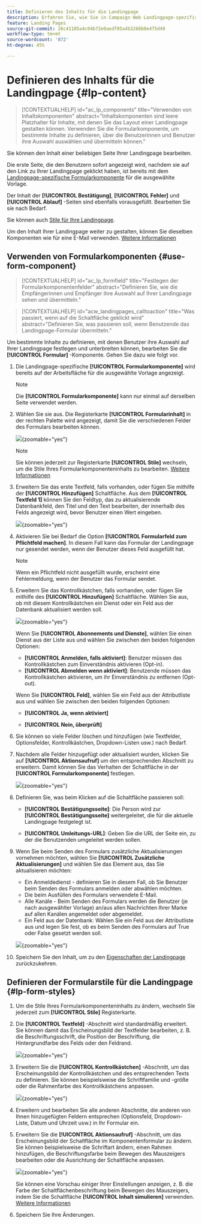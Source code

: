 ```yaml
---
title: Definieren des Inhalts für die Landingpage
description: Erfahren Sie, wie Sie in Campaign Web Landingpage-spezifische Inhalte erstellen
feature: Landing Pages
source-git-commit: 26c41105a4c04b72e0aedf05a4b3268b0e475d40
workflow-type: tm+mt
source-wordcount: '872'
ht-degree: 45%

---
```


# Definieren des Inhalts für die Landingpage {#lp-content}

>[!CONTEXTUALHELP]
>id="ac_lp_components"
>title="Verwenden von Inhaltskomponenten"
>abstract="Inhaltskomponenten sind leere Platzhalter für Inhalte, mit denen Sie das Layout einer Landingpage gestalten können. Verwenden Sie die Formularkomponente, um bestimmte Inhalte zu definieren, über die Benutzerinnen und Benutzer ihre Auswahl auswählen und übermitteln können."

Sie können den Inhalt einer beliebigen Seite Ihrer Landingpage bearbeiten.


Die erste Seite, die den Benutzern sofort angezeigt wird, nachdem sie auf den Link zu Ihrer Landingpage geklickt haben, ist bereits mit dem [Landingpage-spezifische Formularkomponente](#use-form-component) für die ausgewählte Vorlage<!-- to enable users to select and submit their choices-->.

Der Inhalt der **[!UICONTROL Bestätigung]**, **[!UICONTROL Fehler]** und **[!UICONTROL Ablauf]** -Seiten sind ebenfalls vorausgefüllt. Bearbeiten Sie sie nach Bedarf.

Sie können auch [Stile für Ihre Landingpage](#lp-form-styles).

Um den Inhalt Ihrer Landingpage weiter zu gestalten, können Sie dieselben Komponenten wie für eine E-Mail verwenden. [Weitere Informationen](../email/content-components.md#add-content-components)

## Verwenden von Formularkomponenten {#use-form-component}

>[!CONTEXTUALHELP]
>id="ac_lp_formfield"
>title="Festlegen der Formularkomponentenfelder"
>abstract="Definieren Sie, wie die Empfängerinnen und Empfänger ihre Auswahl auf Ihrer Landingpage sehen und übermitteln."

>[!CONTEXTUALHELP]
>id="acw_landingpages_calltoaction"
>title="Was passiert, wenn auf die Schaltfläche geklickt wird"
>abstract="Definieren Sie, was passieren soll, wenn Benutzende das Landingpage-Formular übermitteln."

Um bestimmte Inhalte zu definieren, mit denen Benutzer ihre Auswahl auf Ihrer Landingpage festlegen und unterbreiten können, bearbeiten Sie die **[!UICONTROL Formular]** -Komponente. Gehen Sie dazu wie folgt vor.

1. Die Landingpage-spezifische **[!UICONTROL Formularkomponente]** wird bereits auf der Arbeitsfläche für die ausgewählte Vorlage angezeigt.

   >[!NOTE]
   >
   >Die **[!UICONTROL Formularkomponente]** kann nur einmal auf derselben Seite verwendet werden.

1. Wählen Sie sie aus. Die Registerkarte **[!UICONTROL Formularinhalt]** in der rechten Palette wird angezeigt, damit Sie die verschiedenen Felder des Formulars bearbeiten können.

   ![](assets/lp-form-component.png){zoomable=&quot;yes&quot;}

   >[!NOTE]
   >
   >Sie können jederzeit zur Registerkarte **[!UICONTROL Stile]** wechseln, um die Stile Ihres Formularkomponenteninhalts zu bearbeiten. [Weitere Informationen](#lp-form-styles)

1. Erweitern Sie das erste Textfeld, falls vorhanden, oder fügen Sie mithilfe der **[!UICONTROL Hinzufügen]** Schaltfläche. Aus dem **[!UICONTROL Textfeld 1]** können Sie den Feldtyp, das zu aktualisierende Datenbankfeld, den Titel und den Text bearbeiten, der innerhalb des Felds angezeigt wird, bevor Benutzer einen Wert eingeben.

   ![](assets/lp-form-text-field.png){zoomable=&quot;yes&quot;}

1. Aktivieren Sie bei Bedarf die Option **[!UICONTROL Formularfeld zum Pflichtfeld machen]**. In diesem Fall kann das Formular der Landingpage nur gesendet werden, wenn der Benutzer dieses Feld ausgefüllt hat.

   >[!NOTE]
   >
   >Wenn ein Pflichtfeld nicht ausgefüllt wurde, erscheint eine Fehlermeldung, wenn der Benutzer das Formular sendet.

1. Erweitern Sie das Kontrollkästchen, falls vorhanden, oder fügen Sie mithilfe des **[!UICONTROL Hinzufügen]** Schaltfläche. Wählen Sie aus, ob mit diesem Kontrollkästchen ein Dienst oder ein Feld aus der Datenbank aktualisiert werden soll.

   ![](assets/lp-form-checkbox.png){zoomable=&quot;yes&quot;}

   Wenn Sie **[!UICONTROL Abonnements und Dienste]**, wählen Sie einen Dienst aus der Liste aus und wählen Sie zwischen den beiden folgenden Optionen:

   * **[!UICONTROL Anmelden, falls aktiviert]**: Benutzer müssen das Kontrollkästchen zum Einverständnis aktivieren (Opt-in).
   * **[!UICONTROL Abmelden wenn aktiviert]**: Benutzende müssen das Kontrollkästchen aktivieren, um ihr Einverständnis zu entfernen (Opt-out).

   Wenn Sie **[!UICONTROL Feld]**, wählen Sie ein Feld aus der Attributliste aus und wählen Sie zwischen den beiden folgenden Optionen:

   * **[!UICONTROL Ja, wenn aktiviert]**<!--TBC-->

   * **[!UICONTROL Nein, überprüft]**<!--TBC-->

1. Sie können so viele Felder löschen und hinzufügen (wie Textfelder, Optionsfelder, Kontrollkästchen, Dropdown-Listen usw.) nach Bedarf.

1. Nachdem alle Felder hinzugefügt oder aktualisiert wurden, klicken Sie auf **[!UICONTROL Aktionsaufruf]** um den entsprechenden Abschnitt zu erweitern. Damit können Sie das Verhalten der Schaltfläche in der **[!UICONTROL Formularkomponente]** festlegen.

   ![](assets/lp-call-to-action.png){zoomable=&quot;yes&quot;}

1. Definieren Sie, was beim Klicken auf die Schaltfläche passieren soll:

   * **[!UICONTROL Bestätigungsseite]**: Die Person wird zur **[!UICONTROL Bestätigungsseite]** weitergeleitet, die für die aktuelle Landingpage festgelegt ist.

   * **[!UICONTROL Umleitungs-URL]**: Geben Sie die URL der Seite ein, zu der die Benutzenden umgeleitet werden sollen.

1. Wenn Sie beim Senden des Formulars zusätzliche Aktualisierungen vornehmen möchten, wählen Sie **[!UICONTROL Zusätzliche Aktualisierungen]** und wählen Sie das Element aus, das Sie aktualisieren möchten:
   * Ein Anmeldedienst - definieren Sie in diesem Fall, ob Sie Benutzer beim Senden des Formulars anmelden oder abwählen möchten.
   * Die beim Ausfüllen des Formulars verwendete E-Mail.
   * Alle Kanäle - Beim Senden des Formulars werden die Benutzer (je nach ausgewählter Vorlage) an/aus allen Nachrichten Ihrer Marke auf allen Kanälen angemeldet oder abgemeldet.
   * Ein Feld aus der Datenbank: Wählen Sie ein Feld aus der Attributliste aus und legen Sie fest, ob es beim Senden des Formulars auf True oder False gesetzt werden soll.

   ![](assets/lp-form-additionnal-updates.png){zoomable=&quot;yes&quot;}

1. Speichern Sie den Inhalt, um zu den [Eigenschaften der Landingpage](create-lp.md#create-landing-page) zurückzukehren.

## Definieren der Formularstile für die Landingpage {#lp-form-styles}

1. Um die Stile Ihres Formularkomponenteninhalts zu ändern, wechseln Sie jederzeit zum **[!UICONTROL Stile]** Registerkarte.

1. Die **[!UICONTROL Textfeld]** -Abschnitt wird standardmäßig erweitert. Sie können damit das Erscheinungsbild der Textfelder bearbeiten, z. B. die Beschriftungsschrift, die Position der Beschriftung, die Hintergrundfarbe des Felds oder den Feldrand.

   ![](assets/lp-text-styles.png){zoomable=&quot;yes&quot;}

1. Erweitern Sie die **[!UICONTROL Kontrollkästchen]** -Abschnitt, um das Erscheinungsbild der Kontrollkästchen und des entsprechenden Texts zu definieren. Sie können beispielsweise die Schriftfamilie und -größe oder die Rahmenfarbe des Kontrollkästchens anpassen.

   ![](assets/lp-checkbox-style.png){zoomable=&quot;yes&quot;}

1. Erweitern und bearbeiten Sie alle anderen Abschnitte, die anderen von Ihnen hinzugefügten Feldern entsprechen (Optionsfeld, Dropdown-Liste, Datum und Uhrzeit usw.) in Ihr Formular ein.

1. Erweitern Sie die **[!UICONTROL Aktionsaufruf]** -Abschnitt, um das Erscheinungsbild der Schaltfläche im Komponentenformular zu ändern. Sie können beispielsweise die Schriftart ändern, einen Rahmen hinzufügen, die Beschriftungsfarbe beim Bewegen des Mauszeigers bearbeiten oder die Ausrichtung der Schaltfläche anpassen.

   ![](assets/lp-call-to-action-style.png){zoomable=&quot;yes&quot;}

   Sie können eine Vorschau einiger Ihrer Einstellungen anzeigen, z. B. die Farbe der Schaltflächenbeschriftung beim Bewegen des Mauszeigers, indem Sie die Schaltfläche **[!UICONTROL Inhalt simulieren]** verwenden. [Weitere Informationen](create-lp.md#test-landing-page)

1. Speichern Sie Ihre Änderungen.
